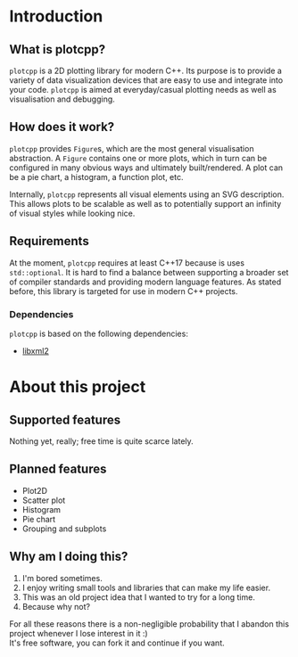 # Introduction
## What is plotcpp?
`plotcpp` is a 2D plotting library for modern C++. Its purpose is to provide a variety of data visualization devices that are easy to use and integrate into your code. `plotcpp` is aimed at everyday/casual plotting needs as well as visualisation and debugging.

## How does it work?
`plotcpp` provides `Figure`s, which are the most general visualisation abstraction. A `Figure` contains one or more plots, which in turn can be configured in many obvious ways and ultimately built/rendered. A plot can be a pie chart, a histogram, a function plot, etc.

Internally, `plotcpp` represents all visual elements using an SVG description. This allows plots to be scalable as well as to potentially support an infinity of visual styles while looking nice.

## Requirements
At the moment, `plotcpp` requires at least C++17 because is uses `std::optional`. It is hard to find a balance between supporting a broader set of compiler standards and providing modern language features. As stated before, this library is targeted for use in modern C++ projects.

### Dependencies
`plotcpp` is based on the following dependencies:
* [libxml2](https://github.com/GNOME/libxml2)

# About this project
## Supported features
Nothing yet, really; free time is quite scarce lately.

## Planned features
* Plot2D
* Scatter plot
* Histogram
* Pie chart
* Grouping and subplots

## Why am I doing this?
1. I'm bored sometimes.
2. I enjoy writing small tools and libraries that can make my life easier.
3. This was an old project idea that I wanted to try for a long time.
4. Because why not?

For all these reasons there is a non-negligible probability that I abandon this project whenever I lose interest in it :)
<br>
It's free software, you can fork it and continue if you want.
